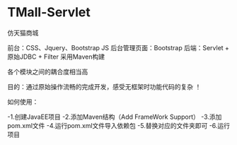 # TMall-Servlet
仿天猫商城


前台：CSS、Jquery、Bootstrap JS
后台管理页面：Bootstrap
后端：Servlet + 原始JDBC + Filter 采用Maven构建

各个模块之间的耦合度相当高

目的：通过原始操作流畅的完成开发，感受无框架时功能代码的复杂  ！




如何使用：

-1.创建JavaEE项目
-2.添加Maven结构（Add FrameWork Support）
-3.添加pom.xml文件
-4.运行pom.xml文件导入依赖包
-5.替换对应的文件夹即可
-6.运行项目

